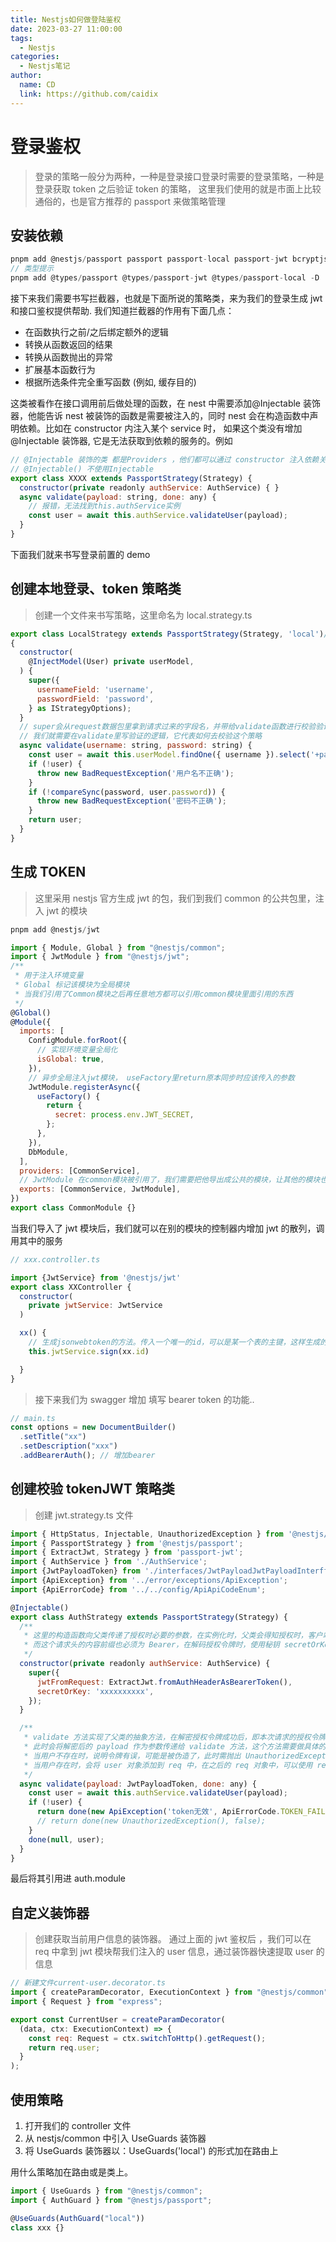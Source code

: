 ```yaml
---
title: Nestjs如何做登陆鉴权
date: 2023-03-27 11:00:00
tags:
  - Nestjs
categories:
  - Nestjs笔记
author:
  name: CD
  link: https://github.com/caidix
---
```


# 登录鉴权

> 登录的策略一般分为两种，一种是登录接口登录时需要的登录策略，一种是登录获取 token 之后验证 token 的策略， 这里我们使用的就是市面上比较通俗的，也是官方推荐的 passport 来做策略管理

## 安装依赖

```js
pnpm add @nestjs/passport passport passport-local passport-jwt bcryptjs
// 类型提示
pnpm add @types/passport @types/passport-jwt @types/passport-local -D
```

接下来我们需要书写拦截器，也就是下面所说的策略类，来为我们的登录生成 jwt 和接口鉴权提供帮助.
我们知道拦截器的作用有下面几点：

- 在函数执行之前/之后绑定额外的逻辑
- 转换从函数返回的结果
- 转换从函数抛出的异常
- 扩展基本函数行为
- 根据所选条件完全重写函数 (例如, 缓存目的)

这类被看作在接口调用前后做处理的函数，在 nest 中需要添加@Injectable 装饰器，他能告诉 nest 被装饰的函数是需要被注入的，同时 nest 会在构造函数中声明依赖。比如在 constructor 内注入某个 service 时， 如果这个类没有增加@Injectable 装饰器, 它是无法获取到依赖的服务的。例如

```js
// @Injectable 装饰的类 都是Providers ，他们都可以通过 constructor 注入依赖关系
// @Injectable() 不使用Injectable
export class XXXX extends PassportStrategy(Strategy) {
  constructor(private readonly authService: AuthService) { }
  async validate(payload: string, done: any) {
    // 报错，无法找到this.authService实例
    const user = await this.authService.validateUser(payload);
  }
}
```

下面我们就来书写登录前置的 demo

## 创建本地登录、token 策略类

> 创建一个文件来书写策略，这里命名为 local.strategy.ts

```js
export class LocalStrategy extends PassportStrategy(Strategy, 'local')// local为校验策略名字
{
  constructor(
    @InjectModel(User) private userModel,
  ) {
    super({
      usernameField: 'username',
      passwordField: 'password',
    } as IStrategyOptions);
  }
  // super会从request数据包里拿到请求过来的字段名，并带给validate函数进行校验验证
  // 我们就需要在validate里写验证的逻辑，它代表如何去校验这个策略
  async validate(username: string, password: string) {
    const user = await this.userModel.findOne({ username }).select('+password');
    if (!user) {
      throw new BadRequestException('用户名不正确');
    }
    if (!compareSync(password, user.password)) {
      throw new BadRequestException('密码不正确');
    }
    return user;
  }
}

```

## 生成 TOKEN

> 这里采用 nestjs 官方生成 jwt 的包，我们到我们 common 的公共包里，注入 jwt 的模块

```js
pnpm add @nestjs/jwt
```

```js
import { Module, Global } from "@nestjs/common";
import { JwtModule } from "@nestjs/jwt";
/**
 * 用于注入环境变量
 * Global 标记该模块为全局模块
 * 当我们引用了Common模块之后再任意地方都可以引用common模块里面引用的东西
 */
@Global()
@Module({
  imports: [
    ConfigModule.forRoot({
      // 实现环境变量全局化
      isGlobal: true,
    }),
    // 异步全局注入jwt模块， useFactory里return原本同步时应该传入的参数
    JwtModule.registerAsync({
      useFactory() {
        return {
          secret: process.env.JWT_SECRET,
        };
      },
    }),
    DbModule,
  ],
  providers: [CommonService],
  // JwtModule 在common模块被引用了，我们需要把他导出成公共的模块，让其他的模块也可以引用
  exports: [CommonService, JwtModule],
})
export class CommonModule {}
```

当我们导入了 jwt 模块后，我们就可以在别的模块的控制器内增加 jwt 的散列，调用其中的服务

```js
// xxx.controller.ts

import {JwtService} from '@nestjs/jwt'
export class XXController {
  constructor(
    private jwtService: JwtService
  )

  xx() {
    // 生成jsonwebtoken的方法。传入一个唯一的id，可以是某一个表的主键，这样生成的jwt就是唯一的
    this.jwtService.sign(xx.id)

  }
}
```

> 接下来我们为 swagger 增加 填写 bearer token 的功能..

```js
// main.ts
const options = new DocumentBuilder()
  .setTitle("xx")
  .setDescription("xxx")
  .addBearerAuth(); // 增加bearer
```

## 创建校验 tokenJWT 策略类

> 创建 jwt.strategy.ts 文件

```js
import { HttpStatus, Injectable, UnauthorizedException } from '@nestjs/common';
import { PassportStrategy } from '@nestjs/passport';
import { ExtractJwt, Strategy } from 'passport-jwt';
import { AuthService } from './AuthService';
import {JwtPayloadToken} from './interfaces/JwtPayloadJwtPayloadInterfface';
import {ApiException} from '../error/exceptions/ApiException';
import {ApiErrorCode} from '../../config/ApiApiCodeEnum';

@Injectable()
export class AuthStrategy extends PassportStrategy(Strategy) {
  /**
   * 这里的构造函数向父类传递了授权时必要的参数，在实例化时，父类会得知授权时，客户端的请求必须使用 Authorization 作为请求头，
   * 而这个请求头的内容前缀也必须为 Bearer，在解码授权令牌时，使用秘钥 secretOrKey: 'secretKey' 来将授权令牌解码为创建令牌时的 payload。
   */
  constructor(private readonly authService: AuthService) {
    super({
      jwtFromRequest: ExtractJwt.fromAuthHeaderAsBearerToken(),
      secretOrKey: 'xxxxxxxxxx',
    });
  }

  /**
   * validate 方法实现了父类的抽象方法，在解密授权令牌成功后，即本次请求的授权令牌是没有过期的，
   * 此时会将解密后的 payload 作为参数传递给 validate 方法，这个方法需要做具体的授权逻辑，比如这里我使用了通过用户名查找用户是否存在。
   * 当用户不存在时，说明令牌有误，可能是被伪造了，此时需抛出 UnauthorizedException 未授权异常。
   * 当用户存在时，会将 user 对象添加到 req 中，在之后的 req 对象中，可以使用 req.user 获取当前登录用户。
   */
  async validate(payload: JwtPayloadToken, done: any) {
    const user = await this.authService.validateUser(payload);
    if (!user) {
      return done(new ApiException('token无效', ApiErrorCode.TOKEN_FAIL, 30001), false);
      // return done(new UnauthorizedException(), false);
    }
    done(null, user);
  }
}

```

最后将其引用进 auth.module

## 自定义装饰器

> 创建获取当前用户信息的装饰器。 通过上面的 jwt 鉴权后 ，我们可以在 req 中拿到 jwt 模块帮我们注入的 user 信息，通过装饰器快速提取 user 的信息

```js
// 新建文件current-user.decorator.ts
import { createParamDecorator, ExecutionContext } from "@nestjs/common";
import { Request } from "express";

export const CurrentUser = createParamDecorator(
  (data, ctx: ExecutionContext) => {
    const req: Request = ctx.switchToHttp().getRequest();
    return req.user;
  }
);
```

## 使用策略

1. 打开我们的 controller 文件
2. 从 nestjs/common 中引入 UseGuards 装饰器
3. 将 UseGuards 装饰器以：UseGuards('local') 的形式加在路由上

用什么策略加在路由或是类上。

```js
import { UseGuards } from "@nestjs/common";
import { AuthGuard } from "@nestjs/passport";

@UseGuards(AuthGuard("local"))
class xxx {}
```
